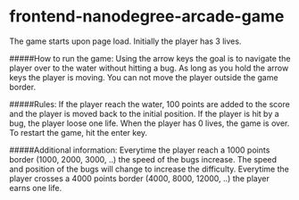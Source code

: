 frontend-nanodegree-arcade-game
===============================

The game starts upon page load. Initially the player has 3 lives.
    
#####How to run the game:
Using the arrow keys the goal is to navigate the player over to the water without hitting a bug. As long as you hold the
arrow keys the player is moving. You can not move the player outside the game border.
    
#####Rules:
If the player reach the water, 100 points are added to the score and the player is moved back to the initial position.
If the player is hit by a bug, the player loose one life. When the player has 0 lives, the game is over.
To restart the game, hit the enter key.
    
#####Additional information:
Everytime the player reach a 1000 points border (1000, 2000, 3000, ..) the speed of the bugs increase.
The speed and position of the bugs will change to increase the difficulty.
Everytime the player crosses a 4000 points border (4000, 8000, 12000, ..) the player earns one life. 
